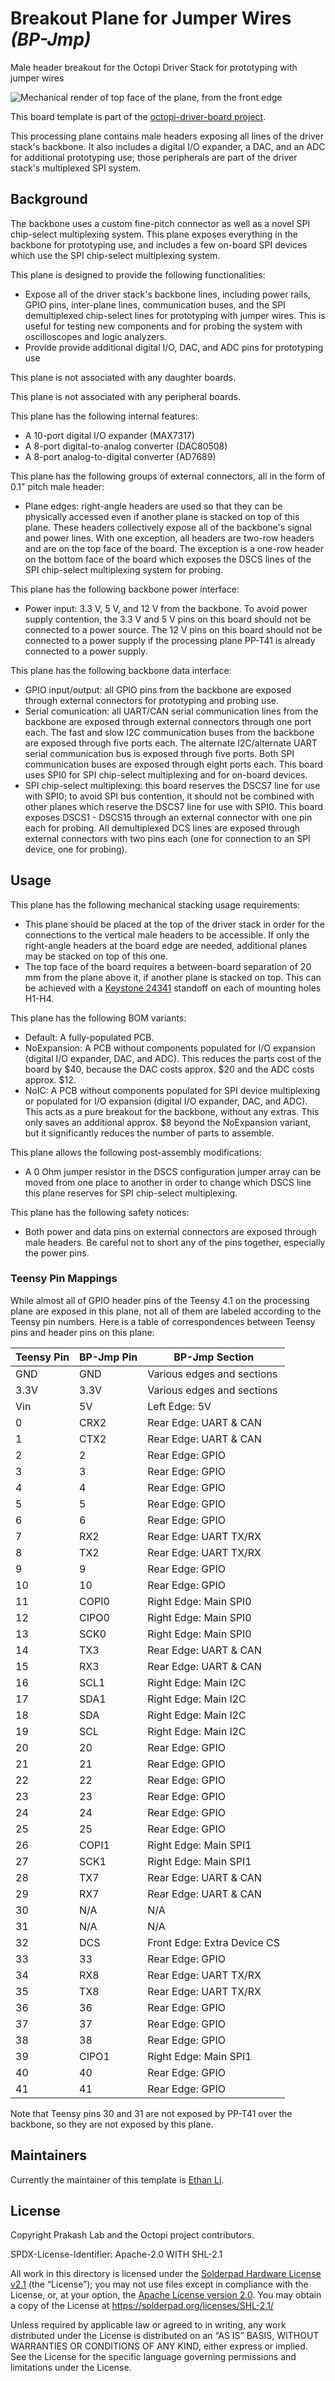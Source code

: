 # Breakout Plane for Jumper Wires _(BP-Jmp)_

Male header breakout for the Octopi Driver Stack for prototyping with jumper wires

![Mechanical render of top face of the plane, from the front edge](Mechanical%20Renders/Above%20Front.png)

This board template is part of the [octopi-driver-board project](https://github.com/prakashlab/octopi-driver-board).

This processing plane contains male headers exposing all lines of the driver stack's backbone. It also includes a digital I/O expander, a DAC, and an ADC for additional prototyping use; those peripherals are part of the driver stack's multiplexed SPI system.

## Background

The backbone uses a custom fine-pitch connector as well as a novel SPI chip-select multiplexing system. This plane exposes everything in the backbone for prototyping use, and includes a few on-board SPI devices which use the SPI chip-select multiplexing system.

This plane is designed to provide the following functionalities:

- Expose all of the driver stack's backbone lines, including power rails, GPIO pins, inter-plane lines, communication buses, and the SPI demultiplexed chip-select lines for prototyping with jumper wires. This is useful for testing new components and for probing the system with oscilloscopes and logic analyzers.
- Provide provide additional digital I/O, DAC, and ADC pins for prototyping use

This plane is not associated with any daughter boards.

This plane is not associated with any peripheral boards.

This plane has the following internal features:

- A 10-port digital I/O expander (MAX7317)
- A 8-port digital-to-analog converter (DAC80508)
- A 8-port analog-to-digital converter (AD7689)

This plane has the following groups of external connectors, all in the form of 0.1" pitch male header:

- Plane edges: right-angle headers are used so that they can be physically accessed even if another plane is stacked on top of this plane. These headers collectively expose all of the backbone's signal and power lines. With one exception, all headers are two-row headers and are on the top face of the board. The exception is a one-row header on the bottom face of the board which exposes the DSCS lines of the SPI chip-select multiplexing system for probing.

This plane has the following backbone power interface:

- Power input: 3.3 V, 5 V, and 12 V from the backbone. To avoid power supply contention, the 3.3 V and 5 V pins on this board should not be connected to a power source. The 12 V pins on this board should not be connected to a power supply if the processing plane PP-T41 is already connected to a power supply.

This plane has the following backbone data interface:

- GPIO input/output: all GPIO pins from the backbone are exposed through external connectors for prototyping and probing use.
- Serial comunication: all UART/CAN serial communication lines from the backbone are exposed through external connectors through one port each. The fast and slow I2C communication buses from the backbone are exposed through five ports each. The alternate I2C/alternate UART serial communication bus is exposed through five ports. Both SPI communication buses are exposed through eight ports each. This board uses SPI0 for SPI chip-select multiplexing and for on-board devices.
- SPI chip-select multiplexing: this board reserves the DSCS7 line for use with SPI0; to avoid SPI bus contention, it should not be combined with other planes which reserve the DSCS7 line for use with SPI0. This board exposes DSCS1 - DSCS15 through an external connector with one pin each for probing. All demultiplexed DCS lines are exposed through external connectors with two pins each (one for connection to an SPI device, one for probing).

## Usage

This plane has the following mechanical stacking usage requirements:

- This plane should be placed at the top of the driver stack in order for the connections to the vertical male headers to be accessible. If only the right-angle headers at the board edge are needed, additional planes may be stacked on top of this one.
- The top face of the board requires a between-board separation of 20 mm from the plane above it, if another plane is stacked on top. This can be achieved with a [Keystone 24341](https://www.digikey.com/en/products/detail/keystone-electronics/24341/1532142) standoff on each of mounting holes H1-H4.

This plane has the following BOM variants:

- Default: A fully-populated PCB.
- NoExpansion: A PCB without components populated for I/O expansion (digital I/O expander, DAC, and ADC). This reduces the parts cost of the board by $40, because the DAC costs approx. $20 and the ADC costs approx. $12.
- NoIC: A PCB without components populated for SPI device multiplexing or populated for I/O expansion (digital I/O expander, DAC, and ADC). This acts as a pure breakout for the backbone, without any extras. This only saves an additional approx. $8 beyond the NoExpansion variant, but it significantly reduces the number of parts to assemble.

This plane allows the following post-assembly modifications:

- A 0 Ohm jumper resistor in the DSCS configuration jumper array can be moved from one place to another in order to change which DSCS line this plane reserves for SPI chip-select multiplexing.

This plane has the following safety notices:

- Both power and data pins on external connectors are exposed through male headers. Be careful not to short any of the pins together, especially the power pins.

### Teensy Pin Mappings

While almost all of GPIO header pins of the Teensy 4.1 on the processing plane are exposed in this plane, not all of them are labeled according to the Teensy pin numbers. Here is a table of correspondences between Teensy pins and header pins on this plane:

|Teensy Pin|BP-Jmp Pin|BP-Jmp Section             |
|----------|----------|---------------------------|
|GND       |GND       |Various edges and sections |
|3.3V      |3.3V      |Various edges and sections |
|Vin       |5V        |Left Edge: 5V              |
|0         |CRX2      |Rear Edge: UART & CAN      |
|1         |CTX2      |Rear Edge: UART & CAN      |
|2         |2         |Rear Edge: GPIO            |
|3         |3         |Rear Edge: GPIO            |
|4         |4         |Rear Edge: GPIO            |
|5         |5         |Rear Edge: GPIO            |
|6         |6         |Rear Edge: GPIO            |
|7         |RX2       |Rear Edge: UART TX/RX      |
|8         |TX2       |Rear Edge: UART TX/RX      |
|9         |9         |Rear Edge: GPIO            |
|10        |10        |Rear Edge: GPIO            |
|11        |COPI0     |Right Edge: Main SPI0      |
|12        |CIPO0     |Right Edge: Main SPI0      |
|13        |SCK0      |Right Edge: Main SPI0      |
|14        |TX3       |Rear Edge: UART & CAN      |
|15        |RX3       |Rear Edge: UART & CAN      |
|16        |SCL1      |Right Edge: Main I2C       |
|17        |SDA1      |Right Edge: Main I2C       |
|18        |SDA       |Right Edge: Main I2C       |
|19        |SCL       |Right Edge: Main I2C       |
|20        |20        |Rear Edge: GPIO            |
|21        |21        |Rear Edge: GPIO            |
|22        |22        |Rear Edge: GPIO            |
|23        |23        |Rear Edge: GPIO            |
|24        |24        |Rear Edge: GPIO            |
|25        |25        |Rear Edge: GPIO            |
|26        |COPI1     |Right Edge: Main SPI1      |
|27        |SCK1      |Right Edge: Main SPI1      |
|28        |TX7       |Rear Edge: UART & CAN      |
|29        |RX7       |Rear Edge: UART & CAN      |
|30        |N/A       |N/A                        |
|31        |N/A       |N/A                        |
|32        |DCS       |Front Edge: Extra Device CS|
|33        |33        |Rear Edge: GPIO            |
|34        |RX8       |Rear Edge: UART TX/RX      |
|35        |TX8       |Rear Edge: UART TX/RX      |
|36        |36        |Rear Edge: GPIO            |
|37        |37        |Rear Edge: GPIO            |
|38        |38        |Rear Edge: GPIO            |
|39        |CIPO1     |Right Edge: Main SPI1      |
|40        |40        |Rear Edge: GPIO            |
|41        |41        |Rear Edge: GPIO            |

Note that Teensy pins 30 and 31 are not exposed by PP-T41 over the backbone, so they are not exposed by this plane.

## Maintainers

Currently the maintainer of this template is [Ethan Li](https://github.com/ethanjli).

## License

Copyright Prakash Lab and the Octopi project contributors.

SPDX-License-Identifier: Apache-2.0 WITH SHL-2.1

All work in this directory is licensed under the [Solderpad Hardware License v2.1](/LICENSE) (the “License”); you may not use files except in compliance with the License, or, at your option, the [Apache License version 2.0](/LICENSE.Apache). You may obtain a copy of the License at https://solderpad.org/licenses/SHL-2.1/

Unless required by applicable law or agreed to in writing, any work distributed under the License is distributed on an “AS IS” BASIS, WITHOUT WARRANTIES OR CONDITIONS OF ANY KIND, either express or implied. See the License for the specific language governing permissions and limitations under the License.

